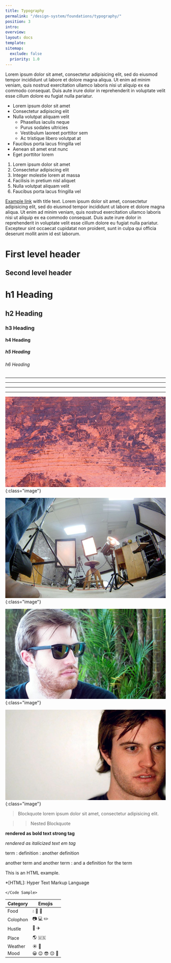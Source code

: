 ```yaml
---
title: Typography
permalink: "/design-system/foundations/typography/"
position: 3
intro:
overview:
layout: docs
template:
sitemap:
  exclude: false
  priority: 1.0
---
```


Lorem ipsum dolor sit amet, consectetur adipisicing elit, sed do eiusmod tempor incididunt ut labore et dolore magna aliqua. Ut enim ad minim veniam, quis nostrud exercitation ullamco laboris nisi ut aliquip ex ea commodo consequat. Duis aute irure dolor in reprehenderit in voluptate velit esse cillum dolore eu fugiat nulla pariatur.

+ Lorem ipsum dolor sit amet
+ Consectetur adipiscing elit
+ Nulla volutpat aliquam velit
  - Phasellus iaculis neque
  - Purus sodales ultricies
  - Vestibulum laoreet porttitor sem
  - Ac tristique libero volutpat at
+ Faucibus porta lacus fringilla vel
+ Aenean sit amet erat nunc
+ Eget porttitor lorem

1. Lorem ipsum dolor sit amet
2. Consectetur adipiscing elit
3. Integer molestie lorem at massa
4. Facilisis in pretium nisl aliquet
5. Nulla volutpat aliquam velit
6. Faucibus porta lacus fringilla vel

[Example link](https://bryancolosky.com/ "Website & Portfolio of Bryan Colosky") with title text. Lorem ipsum dolor sit amet, consectetur adipisicing elit, sed do eiusmod tempor incididunt ut labore et dolore magna aliqua. Ut enim ad minim veniam, quis nostrud exercitation ullamco laboris nisi ut aliquip ex ea commodo consequat. Duis aute irure dolor in reprehenderit in voluptate velit esse cillum dolore eu fugiat nulla pariatur. Excepteur sint occaecat cupidatat non proident, sunt in culpa qui officia deserunt mollit anim id est laborum.


First level header
==================

Second level header
-------------------

# h1 Heading

## h2 Heading

### h3 Heading

#### h4 Heading

##### h5 Heading

###### h6 Heading

* * *

---

_  _  _  _

---------------

![image-title-here](/dist/images/contact-default.jpg){:class="image"}

![image-title-here](/dist/images/poster-default.jpg){:class="image"}

![image-title-here](/dist/images/profile-default.jpg){:class="image"}

![image-title-here](/dist/images/portrait-default.jpg){:class="image"}

> Blockquote lorem ipsum dolor sit amet, consectetur adipisicing elit.

>> Nested Blockquote

**rendered as bold text strong tag**

_rendered as italicized text em tag_

term
: definition
: another definition

another term
and another term
: and a definition for the term

This is an HTML
example.

*[HTML]: Hyper Text Markup Language

```
</Code Sample>
```

| Category | Emojis |
| ------ | ----------- |
| Food | 💧 🌯 🍺 |
| Colophon | 📷 💻 ✏️ |
| Hustle | 🚖 ✈️ |
| Place | 🌎 🇺🇸 |
| Weather | ☀️ 🌴 |
| Mood | 😀 😉 😎 😔 🤯 |
